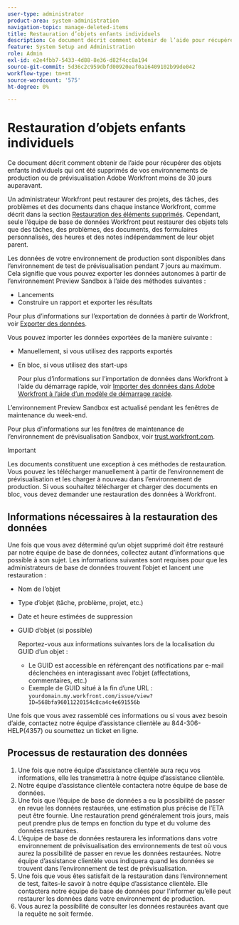 ```yaml
---
user-type: administrator
product-area: system-administration
navigation-topic: manage-deleted-items
title: Restauration d’objets enfants individuels
description: Ce document décrit comment obtenir de l’aide pour récupérer des objets enfants individuels qui ont été supprimés de vos environnements de production ou de prévisualisation Adobe Workfront moins de 30 jours auparavant.
feature: System Setup and Administration
role: Admin
exl-id: e2e4fbb7-5433-4d88-8e36-d82f4cc8a194
source-git-commit: 5d36c2c959dbfd00920eaf0a16409102b99de042
workflow-type: tm+mt
source-wordcount: '575'
ht-degree: 0%

---
```


# Restauration d’objets enfants individuels

Ce document décrit comment obtenir de l’aide pour récupérer des objets enfants individuels qui ont été supprimés de vos environnements de production ou de prévisualisation Adobe Workfront moins de 30 jours auparavant.

Un administrateur Workfront peut restaurer des projets, des tâches, des problèmes et des documents dans chaque instance Workfront, comme décrit dans la section [Restauration des éléments supprimés](../../../administration-and-setup/manage-workfront/manage-deleted-items/restore-deleted-items.md). Cependant, seule l’équipe de base de données Workfront peut restaurer des objets tels que des tâches, des problèmes, des documents, des formulaires personnalisés, des heures et des notes indépendamment de leur objet parent.

Les données de votre environnement de production sont disponibles dans l’environnement de test de prévisualisation pendant 7 jours au maximum. Cela signifie que vous pouvez exporter les données autonomes à partir de l’environnement Preview Sandbox à l’aide des méthodes suivantes :

* Lancements
* Construire un rapport et exporter les résultats

Pour plus d’informations sur l’exportation de données à partir de Workfront, voir [Exporter des données](../../../reports-and-dashboards/reports/creating-and-managing-reports/export-data.md).

Vous pouvez importer les données exportées de la manière suivante :

* Manuellement, si vous utilisez des rapports exportés
* En bloc, si vous utilisez des start-ups

   Pour plus d’informations sur l’importation de données dans Workfront à l’aide du démarrage rapide, voir [Importer des données dans Adobe Workfront à l’aide d’un modèle de démarrage rapide](../../../administration-and-setup/manage-workfront/using-kick-starts/import-data-via-kickstarts.md).

L’environnement Preview Sandbox est actualisé pendant les fenêtres de maintenance du week-end.

Pour plus d’informations sur les fenêtres de maintenance de l’environnement de prévisualisation Sandbox, voir [trust.workfront.com](https://trust.workfront.com/).

>[!IMPORTANT]
>
>Les documents constituent une exception à ces méthodes de restauration. Vous pouvez les télécharger manuellement à partir de l’environnement de prévisualisation et les charger à nouveau dans l’environnement de production. Si vous souhaitez télécharger et charger des documents en bloc, vous devez demander une restauration des données à Workfront.

## Informations nécessaires à la restauration des données

Une fois que vous avez déterminé qu’un objet supprimé doit être restauré par notre équipe de base de données, collectez autant d’informations que possible à son sujet. Les informations suivantes sont requises pour que les administrateurs de base de données trouvent l’objet et lancent une restauration :

* Nom de l’objet
* Type d’objet (tâche, problème, projet, etc.)
* Date et heure estimées de suppression
* GUID d’objet (si possible)

   Reportez-vous aux informations suivantes lors de la localisation du GUID d’un objet :

   * Le GUID est accessible en référençant des notifications par e-mail déclenchées en interagissant avec l’objet (affectations, commentaires, etc.)
   * Exemple de GUID situé à la fin d’une URL : `yourdomain.my.workfront.com/issue/view?ID=568bfa96011220154c8ca4c4e691556b`

Une fois que vous avez rassemblé ces informations ou si vous avez besoin d’aide, contactez notre équipe d’assistance clientèle au 844-306-HELP(4357) ou soumettez un ticket en ligne.

## Processus de restauration des données

1. Une fois que notre équipe d’assistance clientèle aura reçu vos informations, elle les transmettra à notre équipe d’assistance clientèle.
1. Notre équipe d’assistance clientèle contactera notre équipe de base de données.
1. Une fois que l’équipe de base de données a eu la possibilité de passer en revue les données restaurées, une estimation plus précise de l’ETA peut être fournie. Une restauration prend généralement trois jours, mais peut prendre plus de temps en fonction du type et du volume des données restaurées.
1. L’équipe de base de données restaurera les informations dans votre environnement de prévisualisation des environnements de test où vous aurez la possibilité de passer en revue les données restaurées. Notre équipe d’assistance clientèle vous indiquera quand les données se trouvent dans l’environnement de test de prévisualisation.
1. Une fois que vous êtes satisfait de la restauration dans l’environnement de test, faites-le savoir à notre équipe d’assistance clientèle. Elle contactera notre équipe de base de données pour l’informer qu’elle peut restaurer les données dans votre environnement de production.
1. Vous aurez la possibilité de consulter les données restaurées avant que la requête ne soit fermée.
